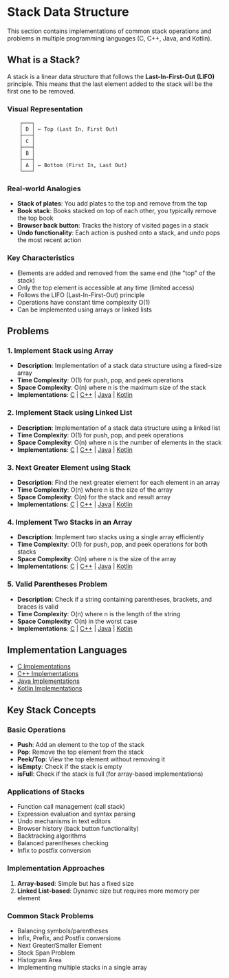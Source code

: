 # Stack Data Structure

This section contains implementations of common stack operations and problems in multiple programming languages (C, C++, Java, and Kotlin).

## What is a Stack?

A stack is a linear data structure that follows the **Last-In-First-Out (LIFO)** principle. This means that the last element added to the stack will be the first one to be removed.

### Visual Representation

```
    ┌───┐
    │ D │ ← Top (Last In, First Out)
    ├───┤
    │ C │
    ├───┤
    │ B │
    ├───┤
    │ A │ ← Bottom (First In, Last Out)
    └───┘
```

### Real-world Analogies

- **Stack of plates**: You add plates to the top and remove from the top
- **Book stack**: Books stacked on top of each other, you typically remove the top book
- **Browser back button**: Tracks the history of visited pages in a stack
- **Undo functionality**: Each action is pushed onto a stack, and undo pops the most recent action

### Key Characteristics

- Elements are added and removed from the same end (the "top" of the stack)
- Only the top element is accessible at any time (limited access)
- Follows the LIFO (Last-In-First-Out) principle
- Operations have constant time complexity O(1)
- Can be implemented using arrays or linked lists

## Problems

### 1. Implement Stack using Array
- **Description**: Implementation of a stack data structure using a fixed-size array
- **Time Complexity**: O(1) for push, pop, and peek operations
- **Space Complexity**: O(n) where n is the maximum size of the stack
- **Implementations**: [C](C/stackUsingArray.c) | [C++](C++/stackUsingArray.cpp) | [Java](java/StackUsingArray.java) | [Kotlin](Kotlin/StackUsingArray.kt)

### 2. Implement Stack using Linked List
- **Description**: Implementation of a stack data structure using a linked list
- **Time Complexity**: O(1) for push, pop, and peek operations
- **Space Complexity**: O(n) where n is the number of elements in the stack
- **Implementations**: [C](C/stackUsingLinkedList.c) | [C++](C++/stackUsingLinkedList.cpp) | [Java](java/StackUsingLinkedList.java) | [Kotlin](Kotlin/StackUsingLinkedList.kt)

### 3. Next Greater Element using Stack
- **Description**: Find the next greater element for each element in an array
- **Time Complexity**: O(n) where n is the size of the array
- **Space Complexity**: O(n) for the stack and result array
- **Implementations**: [C](C/nextGreaterElement.c) | [C++](C++/nextGreaterElement.cpp) | [Java](java/NextGreaterElement.java) | [Kotlin](Kotlin/NextGreaterElement.kt)

### 4. Implement Two Stacks in an Array
- **Description**: Implement two stacks using a single array efficiently
- **Time Complexity**: O(1) for push, pop, and peek operations for both stacks
- **Space Complexity**: O(n) where n is the size of the array
- **Implementations**: [C](C/twoStacksInArray.c) | [C++](C++/twoStacksInArray.cpp) | [Java](java/TwoStacksInArray.java) | [Kotlin](Kotlin/TwoStacksInArray.kt)

### 5. Valid Parentheses Problem
- **Description**: Check if a string containing parentheses, brackets, and braces is valid
- **Time Complexity**: O(n) where n is the length of the string
- **Space Complexity**: O(n) in the worst case
- **Implementations**: [C](C/validParentheses.c) | [C++](C++/validParentheses.cpp) | [Java](java/ValidParentheses.java) | [Kotlin](Kotlin/ValidParentheses.kt)

## Implementation Languages
- [C Implementations](C/)
- [C++ Implementations](C++/)
- [Java Implementations](java/)
- [Kotlin Implementations](Kotlin/)

## Key Stack Concepts

### Basic Operations
- **Push**: Add an element to the top of the stack
- **Pop**: Remove the top element from the stack
- **Peek/Top**: View the top element without removing it
- **isEmpty**: Check if the stack is empty
- **isFull**: Check if the stack is full (for array-based implementations)

### Applications of Stacks
- Function call management (call stack)
- Expression evaluation and syntax parsing
- Undo mechanisms in text editors
- Browser history (back button functionality)
- Backtracking algorithms
- Balanced parentheses checking
- Infix to postfix conversion

### Implementation Approaches
1. **Array-based**: Simple but has a fixed size
2. **Linked List-based**: Dynamic size but requires more memory per element

### Common Stack Problems
- Balancing symbols/parentheses
- Infix, Prefix, and Postfix conversions
- Next Greater/Smaller Element
- Stock Span Problem
- Histogram Area
- Implementing multiple stacks in a single array